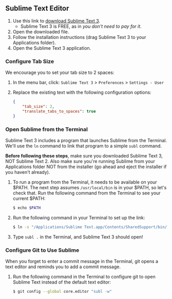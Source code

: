 ## Sublime Text Editor

1. Use this link to <a href="http://c758482.r82.cf2.rackcdn.com/Sublime%20Text%20Build%203083.dmg" target="_blank">download Sublime Text 3</a>.
    * Sublime Text 3 is FREE, as in _you don't need to pay for it_.
2. Open the downloaded file.
3. Follow the installation instructions (drag Sublime Text 3 to your Applications folder).
4. Open the Sublime Text 3 application.

### Configure Tab Size
We encourage you to set your tab size to 2 spaces:

1. In the menu bar, click: `Sublime Text 3` > `Preferences` > `Settings - User`
2. Replace the existing text with the following configuration options:

    ```json
    {
        "tab_size": 2,
        "translate_tabs_to_spaces": true
    }
    ```


### Open Sublime from the Terminal

Sublime Text 3 includes a program that launches Sublime from the Terminal. We'll use the `ln` command to link that program to a simple `subl` command.

**Before following these steps**, make sure you downloaded Sublime Text 3, NOT Sublime Text 2. Also make sure you're running Sublime from your Applications folder NOT from the installer (go ahead and eject the installer if you haven't already).

1. To run a program from the Terminal, it needs to be available on your $PATH. The next step assumes `/usr/local/bin` is in your $PATH, so let's check that.  Run the following command from the Terminal to see your current $PATH:

    ```bash
    $ echo $PATH
    ```

2. Run the following command in your Terminal to set up the link:

    ```bash
    $ ln -s "/Applications/Sublime Text.app/Contents/SharedSupport/bin/subl" /usr/local/bin/subl
    ```

3. Type `subl .` in the Terminal, and Sublime Text 3 should open!

### Configure Git to Use Sublime

When you forget to enter a commit message in the Terminal, git opens a text editor and reminds you to add a commit message.

1. Run the following command in the Terminal to configure git to open Sublime Text instead of the default text editor:

    ```bash
    $ git config --global core.editor "subl -w"
    ```
